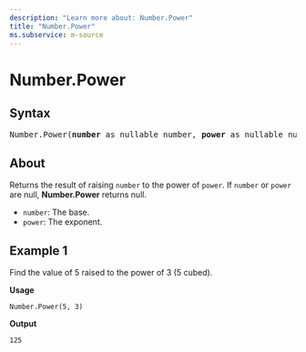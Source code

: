 ```yaml
---
description: "Learn more about: Number.Power"
title: "Number.Power"
ms.subservice: m-source
---
```

# Number.Power

## Syntax

<pre>
Number.Power(<b>number</b> as nullable number, <b>power</b> as nullable number) as nullable number
</pre>

## About

Returns the result of raising `number` to the power of `power`. If `number` or `power` are null, **Number.Power** returns null.

* `number`: The base.
* `power`: The exponent.

## Example 1

Find the value of 5 raised to the power of 3 (5 cubed).

**Usage**

```powerquery-m
Number.Power(5, 3)
```

**Output**

`125`
